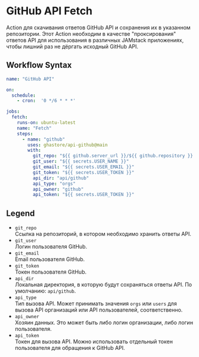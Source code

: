 # GitHub API Fetch

Action для скачивания ответов GitHub API и сохранения их в указанном репозитории. Этот Action необходим в качестве "проксирования" ответов API для использования в различных JAMstack приложениях, чтобы лишний раз не дёргать исходный GitHub API.

## Workflow Syntax

```yml
name: "GitHub API"

on:
  schedule:
    - cron:  '0 */6 * * *'

jobs:
  fetch:
    runs-on: ubuntu-latest
    name: "Fetch"
    steps:
      - name: "github"
        uses: ghastore/api-github@main
        with:
          git_repo: "${{ github.server_url }}/${{ github.repository }}.git"
          git_user: "${{ secrets.USER_NAME }}"
          git_email: "${{ secrets.USER_EMAIL }}"
          git_token: "${{ secrets.USER_TOKEN }}"
          api_dir: "api/github"
          api_type: "orgs"
          api_owner: "github"
          api_token: "${{ secrets.USER_TOKEN }}"
```

## Legend

- `git_repo`  
  Ссылка на репозиторий, в котором необходимо хранить ответы API.
- `git_user`  
  Логин пользователя GitHub.
- `git_email`  
  Email пользователя GitHub.
- `git_token`  
  Токен пользователя GitHub.
- `api_dir`  
  Локальная директория, в которую будут сохраняться ответы API. По умолчанию: `api/github`.
- `api_type`  
  Тип вызова API. Может принимать значения `orgs` или `users` для вызова API организаций или API пользователей, соответственно.
- `api_owner`  
  Хозяин данных. Это может быть либо логин организации, либо логин пользователя.
- `api_token`  
  Токен для вызова API. Можно использовать отдельный токен пользователя для обращения к GitHub API.
